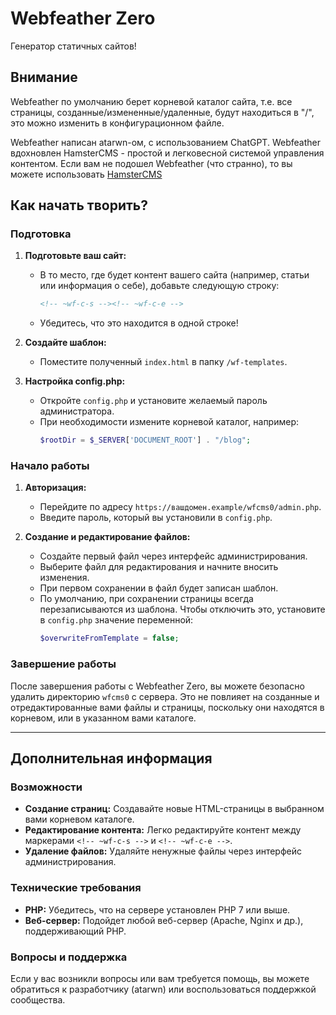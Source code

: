 # Webfeather Zero
Генератор статичных сайтов!

## Внимание
Webfeather по умолчанию берет корневой каталог сайта, т.е. все страницы, созданные/измененные/удаленные, будут находиться в "/", это можно изменить в конфигурационном файле.

Webfeather написан atarwn-ом, с использованием ChatGPT. Webfeather вдохновлен HamsterCMS - простой и легковесной системой управления контентом. Если вам не подошел Webfeather (что странно), то вы можете использовать [HamsterCMS](https://github.com/turboblack/HamsterCMS)

## Как начать творить?
### Подготовка
1. **Подготовьте ваш сайт:**
    - В то место, где будет контент вашего сайта (например, статьи или информация о себе), добавьте следующую строку:
      ```html
      <!-- ~wf-c-s --><!-- ~wf-c-e -->
      ```
    - Убедитесь, что это находится в одной строке!

2. **Создайте шаблон:**
    - Поместите полученный `index.html` в папку `/wf-templates`.

3. **Настройка config.php:**
    - Откройте `config.php` и установите желаемый пароль администратора.
    - При необходимости измените корневой каталог, например:
      ```php
      $rootDir = $_SERVER['DOCUMENT_ROOT'] . "/blog";
      ```

### Начало работы
1. **Авторизация:**
    - Перейдите по адресу `https://вашдомен.example/wfcms0/admin.php`.
    - Введите пароль, который вы установили в `config.php`.

2. **Создание и редактирование файлов:**
    - Создайте первый файл через интерфейс администрирования.
    - Выберите файл для редактирования и начните вносить изменения.
    - При первом сохранении в файл будет записан шаблон.
    - По умолчанию, при сохранении страницы всегда перезаписываются из шаблона. Чтобы отключить это, установите в `config.php` значение переменной:
      ```php
      $overwriteFromTemplate = false;
      ```

### Завершение работы
После завершения работы с Webfeather Zero, вы можете безопасно удалить директорию `wfcms0` с сервера. Это не повлияет на созданные и отредактированные вами файлы и страницы, поскольку они находятся в корневом, или в указанном вами каталоге.

---

## Дополнительная информация
### Возможности
- **Создание страниц:** Создавайте новые HTML-страницы в выбранном вами корневом каталоге.
- **Редактирование контента:** Легко редактируйте контент между маркерами `<!-- ~wf-c-s -->` и `<!-- ~wf-c-e -->`.
- **Удаление файлов:** Удаляйте ненужные файлы через интерфейс администрирования.

### Технические требования
- **PHP:** Убедитесь, что на сервере установлен PHP 7 или выше.
- **Веб-сервер:** Подойдет любой веб-сервер (Apache, Nginx и др.), поддерживающий PHP.

### Вопросы и поддержка
Если у вас возникли вопросы или вам требуется помощь, вы можете обратиться к разработчику (atarwn) или воспользоваться поддержкой сообщества.
